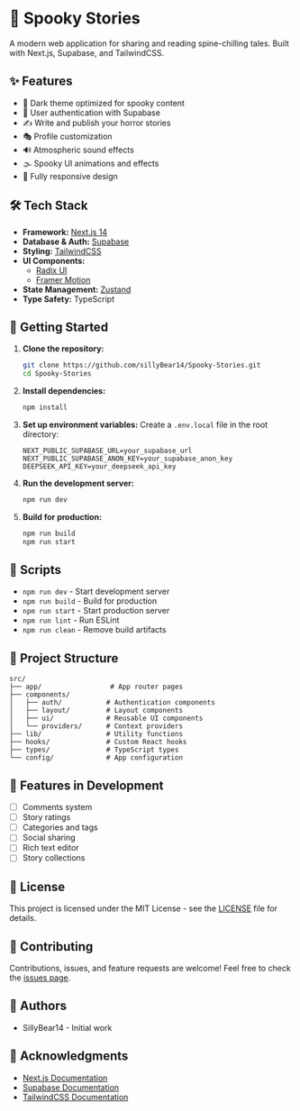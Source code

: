 # 👻 Spooky Stories

A modern web application for sharing and reading spine-chilling tales. Built with Next.js, Supabase, and TailwindCSS.

## ✨ Features

- 🌙 Dark theme optimized for spooky content
- 👤 User authentication with Supabase
- ✍️ Write and publish your horror stories
- 🎭 Profile customization
- 🔊 Atmospheric sound effects
- 🌫️ Spooky UI animations and effects
- 📱 Fully responsive design

## 🛠️ Tech Stack

- **Framework:** [Next.js 14](https://nextjs.org/)
- **Database & Auth:** [Supabase](https://supabase.com/)
- **Styling:** [TailwindCSS](https://tailwindcss.com/)
- **UI Components:**
  - [Radix UI](https://www.radix-ui.com/)
  - [Framer Motion](https://www.framer.com/motion/)
- **State Management:** [Zustand](https://zustand-demo.pmnd.rs/)
- **Type Safety:** TypeScript

## 🚀 Getting Started

1. **Clone the repository:**

   ```bash
   git clone https://github.com/sillyBear14/Spooky-Stories.git
   cd Spooky-Stories
   ```

2. **Install dependencies:**

   ```bash
   npm install
   ```

3. **Set up environment variables:**
   Create a `.env.local` file in the root directory:

   ```env
   NEXT_PUBLIC_SUPABASE_URL=your_supabase_url
   NEXT_PUBLIC_SUPABASE_ANON_KEY=your_supabase_anon_key
   DEEPSEEK_API_KEY=your_deepseek_api_key
   ```

4. **Run the development server:**

   ```bash
   npm run dev
   ```

5. **Build for production:**
   ```bash
   npm run build
   npm run start
   ```

## 🧹 Scripts

- `npm run dev` - Start development server
- `npm run build` - Build for production
- `npm run start` - Start production server
- `npm run lint` - Run ESLint
- `npm run clean` - Remove build artifacts

## 📁 Project Structure

```
src/
├── app/                 # App router pages
├── components/
│   ├── auth/           # Authentication components
│   ├── layout/         # Layout components
│   ├── ui/             # Reusable UI components
│   └── providers/      # Context providers
├── lib/                # Utility functions
├── hooks/              # Custom React hooks
├── types/              # TypeScript types
└── config/             # App configuration
```

## 🎨 Features in Development

- [ ] Comments system
- [ ] Story ratings
- [ ] Categories and tags
- [ ] Social sharing
- [ ] Rich text editor
- [ ] Story collections

## 📝 License

This project is licensed under the MIT License - see the [LICENSE](LICENSE) file for details.

## 🤝 Contributing

Contributions, issues, and feature requests are welcome! Feel free to check the [issues page](https://github.com/sillyBear14/Spooky-Stories/issues).

## 👥 Authors

- SillyBear14 - Initial work

## 🙏 Acknowledgments

- [Next.js Documentation](https://nextjs.org/docs)
- [Supabase Documentation](https://supabase.com/docs)
- [TailwindCSS Documentation](https://tailwindcss.com/docs)
